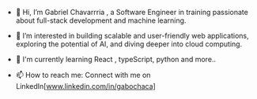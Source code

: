 - 👋 Hi, I’m Gabriel Chavarrria , a Software Engineer in training passionate about full-stack development and machine learning.
- 👀 I’m interested in building scalable and user-friendly web applications, exploring the potential of AI, and diving deeper into cloud computing.
- 🌱 I'm currently learning React , typeScript, python and more..

- 📫 How to reach me:  Connect with me on LinkedIn[www.linkedin.com/in/gabochaca]

<!---
Cylom32/Cylom32 is a ✨ special ✨ repository because its `README.md` (this file) appears on your GitHub profile.
You can click the Preview link to take a look at your changes.
--->
